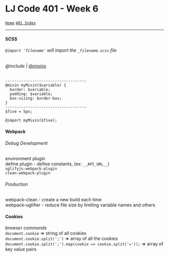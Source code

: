 # LJ Code 401 - Week 6
[`Home`](../README.md) [`401 Index`](401_README.md)
<hr>

#### SCSS
###### `@import 'filename'` will import the `_filename.scss` file

###### @include | [@mixins](https://scotch.io/tutorials/how-to-use-sass-mixins)
```
------------------------------------
@mixin myMixin($variable) {
  border: $variable;
  padding: $variable;
  box-sizing: border-box; 
}
------------------------------------
$five = 5px;

@import myMixin($five);

```

#### Webpack
###### Debug Development
environment plugin </br>
define plugin - define constants, (ex: `__API_URL__`) </br>
`uglifyjs-webpack-plugin` </br>
`clean-webpack-plugin` </br>

###### Production
webpack-clean - create a new build each time </br>
webpack-uglifier - reduce file size by limiting variable names and others

#### Cookies
_browser commands_ </br>
`document.cookie` => string of all cookies </br>
`document.cookie.split(';')` => array of all the cookies </br>
`document.cookie.split(';').map(cookie => cookie.split('='));` => array of key value pairs
